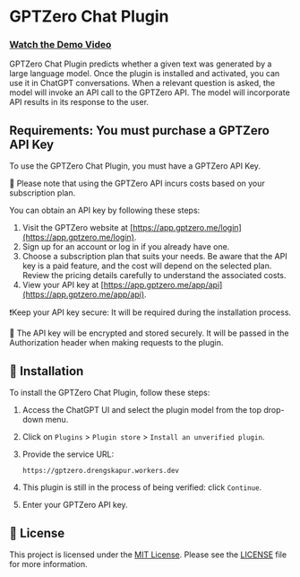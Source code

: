# GPTZero Chat Plugin

### [Watch the Demo Video](https://clipchamp.com/watch/drcNWYD3Qqs)

GPTZero Chat Plugin predicts whether a given text was generated by a large language model. Once the plugin is installed and activated, you can use it in ChatGPT conversations. When a relevant question is asked, the model will invoke an API call to the GPTZero API. The model will incorporate API results in its response to the user.

## Requirements: You must purchase a GPTZero API Key

To use the GPTZero Chat Plugin, you must have a GPTZero API Key.

💸 Please note that using the GPTZero API incurs costs based on your subscription plan.

You can obtain an API key by following these steps:

1. Visit the GPTZero website at [https://app.gptzero.me/login](https://app.gptzero.me/login).
2. Sign up for an account or log in if you already have one.
3. Choose a subscription plan that suits your needs. Be aware that the API key is a paid feature, and the cost will depend on the selected plan. Review the pricing details carefully to understand the associated costs.
4. View your API key at [https://app.gptzero.me/app/api](https://app.gptzero.me/app/api).

❗Keep your API key secure: It will be required during the installation process.

🔐 The API key will be encrypted and stored securely. It will be passed in the Authorization header when making requests to the plugin.

## 🔧 Installation

To install the GPTZero Chat Plugin, follow these steps:

1. Access the ChatGPT UI and select the plugin model from the top drop-down menu.
1. Click on `Plugins` > `Plugin store` > `Install an unverified plugin`.
1. Provide the service URL:

    ```console
    https://gptzero.drengskapur.workers.dev
    ```

1. This plugin is still in the process of being verified: click `Continue`.
1. Enter your GPTZero API key.

## 📄 License

This project is licensed under the [MIT License](LICENSE). Please see the [LICENSE](LICENSE) file for more information.
